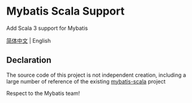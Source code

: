 # Mybatis Scala Support

Add Scala 3 support for Mybatis

[简体中文](./README.md) | English

## Declaration

The source code of this project is not independent creation, including a large number of reference of the existing
[mybatis-scala](https://github.com/mybatis/scala) project

Respect to the Mybatis team!
